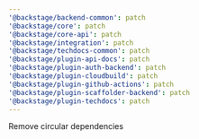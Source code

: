 ```yaml
---
'@backstage/backend-common': patch
'@backstage/core': patch
'@backstage/core-api': patch
'@backstage/integration': patch
'@backstage/techdocs-common': patch
'@backstage/plugin-api-docs': patch
'@backstage/plugin-auth-backend': patch
'@backstage/plugin-cloudbuild': patch
'@backstage/plugin-github-actions': patch
'@backstage/plugin-scaffolder-backend': patch
'@backstage/plugin-techdocs': patch
---
```


Remove circular dependencies
